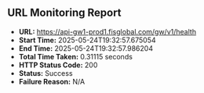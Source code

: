 ## URL Monitoring Report

- **URL:** https://api-gw1-prod1.fisglobal.com/gw/v1/health
- **Start Time:** 2025-05-24T19:32:57.675054
- **End Time:** 2025-05-24T19:32:57.986204
- **Total Time Taken:** 0.31115 seconds
- **HTTP Status Code:** 200
- **Status:** Success
- **Failure Reason:** N/A
